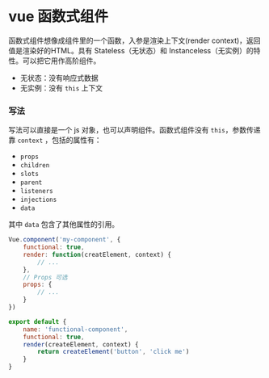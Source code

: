 # vue 函数式组件

函数式组件想像成组件里的一个函数，入参是渲染上下文(render context)，返回值是渲染好的HTML。具有 Stateless（无状态）和 Instanceless（无实例）的特性。可以把它用作高阶组件。

+ 无状态：没有响应式数据
+ 无实例：没有 `this` 上下文

### 写法

写法可以直接是一个 js 对象，也可以声明组件。函数式组件没有 `this`，参数传递靠 `context` ，包括的属性有：

+ `props`
+ `children`
+ `slots`
+ `parent`
+ `listeners`
+ `injections`
+ `data`

其中 `data` 包含了其他属性的引用。

``` js
Vue.component('my-component', {
	functional: true,
    render: function(creatElement, context) {
        // ...
    },
    // Props 可选
    props: {
        // ...
    }
})
```

```js
export default {
    name: 'functional-component',
    functional: true,
    render(createElement, context) {
        return createElement('button', 'click me')
    }
}
```

